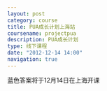 ```yaml
---
layout: post
category: course
title: PUA成长计划上海站
coursename: projectpua
description: PUA成长计划
type: 线下课程
date: "2012-12-14 14:00"
navigation: true
---
```


蓝色答案将于12月14日在上海开课